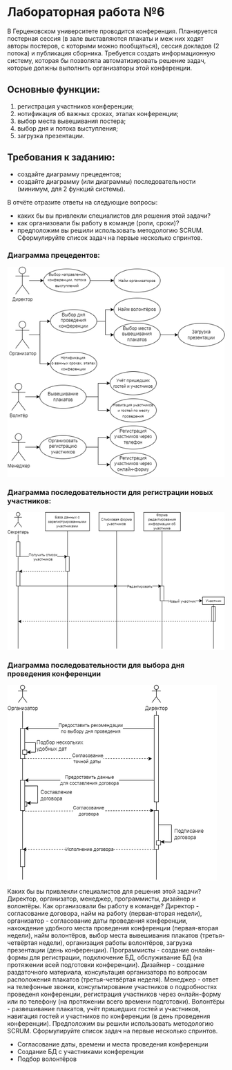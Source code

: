 # Лабораторная работа №6
В Герценовском университете проводится конференция. Планируется постерная сессия (в зале выставляются плакаты и меж них ходят авторы постеров, с которыми можно пообщаться), сессия докладов (2 потока) и публикация сборника.
Требуется создать информационную систему, которая бы позволяла автоматизировать решение задач, которые должны выполнить организаторы этой конференции. 
## Основные функции:
1. регистрация участников конференции;
2. нотификация об важных сроках, этапах конференции;
3. выбор места вывешивания постера;
4. выбор дня и потока выступления;
5. загрузка презентации.
## Требования к заданию:
* создайте диаграмму прецедентов;
* создайте диаграмму (или диаграммы) последовательности (минимум, для 2 функций системы).

В отчёте отразите ответы на следующие вопросы:
* каких бы вы привлекли специалистов для решения этой задачи?
* как организовали бы работу в команде (роли, сроки)?
* предположим вы решили использовать методологию SCRUM. Сформулируйте список задач на первые несколько спринтов.

### Диаграмма прецедентов:

![Прецеденты](Прецеденты.png)


### Диаграмма последовательности для регистрации новых участников:

![ДПосл1](ДПосл1.png)


### Диаграмма последовательности для выбора дня проведения конференции

![ДПосл2](ДПосл2.png)

Каких бы вы привлекли специалистов для решения этой задачи? Директор, организатор, менеджер, программисты, дизайнер и волонтёры.
Как организовали бы работу в команде? Директор - согласование договора, найм на работу (первая-вторая недели), организатор - согласование даты проведения конференции, нахождение удобного места проведения конференции (первая-вторая недели), найм волонтёров, выбор места вывешивания плакатов (третья-четвёртая недели), организация работы волонтёров, загрузка презентации (день конференции). Программисты - создание онлайн-формы для регистрации, подключение БД, обслуживание БД (на протяжении всей подготовки конференции). Дизайнер - создание раздаточного материала, консультация организатора по вопросам расположения плакатов (третья-четвёртая неделя). Менеджер - ответ на телефонные звонки, консультирование участников о подробностях проведеня конференции, регистрация участников через онлайн-форму или по телефону (на протяжении всего времени подготовки). Волонтёры - развешивание плакатов, учёт пришедших гостей и участников, навигация гостей и участников по конференции (в день проведения конференции).
Предположим вы решили использовать методологию SCRUM. Сформулируйте список задач на первые несколько спринтов.
- Согласование даты, времени и места проведения конференции
- Создание БД с участниками конференции
- Подбор волонтёров
